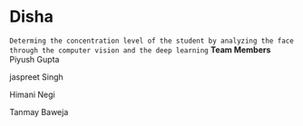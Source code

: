 # Disha
`Determing the concentration level of the student by analyzing the face through the computer vision and the deep learning`
**Team Members**
Piyush Gupta 

jaspreet Singh

Himani Negi

Tanmay Baweja


